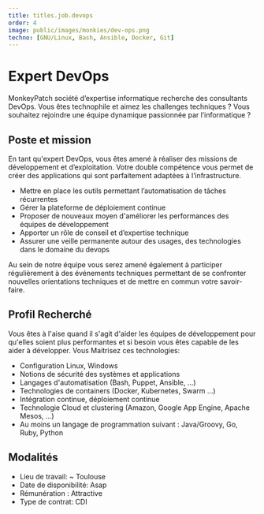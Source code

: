 ```yaml
---
title: titles.job.devops 
order: 4
image: public/images/monkies/dev-ops.png
techno: [GNU/Linux, Bash, Ansible, Docker, Git]
---
```


# Expert DevOps

MonkeyPatch société d’expertise informatique recherche des consultants DevOps. Vous êtes technophile et aimez les challenges techniques ? Vous souhaitez rejoindre une équipe dynamique passionnée par l’informatique ?

## Poste et mission

En tant qu'expert DevOps, vous êtes amené à réaliser des missions de développement et d’exploitation. Votre double compétence vous permet de  créer des applications qui sont parfaitement adaptées à l’infrastructure.

 * Mettre en place les outils permettant l’automatisation de tâches récurrentes
 * Gérer la plateforme de déploiement continue
 * Proposer de nouveaux moyen d'améliorer les performances des équipes de développement
 * Apporter un rôle de conseil et d’expertise technique
 * Assurer une veille permanente autour des usages, des technologies dans le domaine du devops

<!--more-->

Au sein de notre équipe vous serez amené également à participer régulièrement à des événements techniques permettant de se confronter nouvelles orientations techniques et de mettre en commun votre savoir-faire.

## Profil Recherché

Vous êtes à l'aise quand il s'agit d'aider les équipes de développement pour qu'elles soient plus performantes et si besoin vous êtes capable de les aider à développer. 
Vous Maitrisez ces technologies:
    
 * Configuration Linux, Windows
 * Notions de sécurité des systèmes et applications
 * Langages d'automatisation (Bash, Puppet, Ansible, ...)
 * Technologies de containers (Docker, Kubernetes, Swarm ...)
 * Intégration continue, déploiement continue
 * Technologie Cloud et clustering (Amazon, Google App Engine, Apache Mesos, ...)
 * Au moins un langage de programmation suivant : Java/Groovy, Go, Ruby, Python

## Modalités

* Lieu de travail: ~ Toulouse
* Date de disponibilité: Asap
* Rémunération : Attractive
* Type de contrat: CDI
